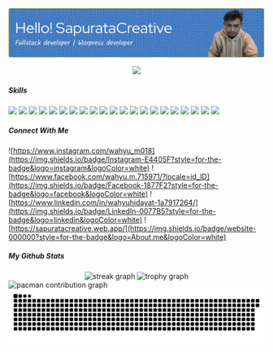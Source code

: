 ![SapurataCreative](assets/github-header-image.png)

<div align="center">
  <img src="https://visitor-badge.laobi.icu/badge?page_id=WahyuSapurata.WahyuSapurata&"  />
</div>

##### Skills
<img src="https://img.shields.io/badge/HTML5-E34F26?style=for-the-badge&logo=html5&logoColor=white">
<img src="https://img.shields.io/badge/CSS3-1572B6?style=for-the-badge&logo=css3&logoColor=white">
<img src="https://img.shields.io/badge/JavaScript-323330?style=for-the-badge&logo=javascript&logoColor=F7DF1E">
<img src="https://img.shields.io/badge/PHP-777BB4?style=for-the-badge&logo=php&logoColor=white">
<img src="https://img.shields.io/badge/json-5E5C5C?style=for-the-badge&logo=json&logoColor=white">
<img src="https://img.shields.io/badge/Bootstrap-563D7C?style=for-the-badge&logo=bootstrap&logoColor=white">
<img src="https://img.shields.io/badge/Chart%20js-FF6384?style=for-the-badge&logo=chartdotjs&logoColor=white">
<img src="https://img.shields.io/badge/Codeigniter-EF4223?style=for-the-badge&logo=codeigniter&logoColor=white">
<img src="https://img.shields.io/badge/Composer-885630?style=for-the-badge&logo=Composer&logoColor=white">
<img src="https://img.shields.io/badge/Express%20js-000000?style=for-the-badge&logo=express&logoColor=white">
<img src="https://img.shields.io/badge/jQuery-0769AD?style=for-the-badge&logo=jquery&logoColor=white">
<img src="https://img.shields.io/badge/Laragon-0E83CD?style=for-the-badge&logo=Laragon&logoColor=white">
<img src="https://img.shields.io/badge/Laravel-FF2D20?style=for-the-badge&logo=laravel&logoColor=white">
<img src="https://img.shields.io/badge/livewire-4e56a6?style=for-the-badge&logo=livewire&logoColor=white">
<img src="https://img.shields.io/badge/Nginx-009639?style=for-the-badge&logo=nginx&logoColor=white">
<img src="https://img.shields.io/badge/Node%20js-339933?style=for-the-badge&logo=nodedotjs&logoColor=white">
<img src="https://img.shields.io/badge/npm-CB3837?style=for-the-badge&logo=npm&logoColor=white">
<img src="https://img.shields.io/badge/React-20232A?style=for-the-badge&logo=react&logoColor=61DAFB">
<img src="https://img.shields.io/badge/Redux-593D88?style=for-the-badge&logo=redux&logoColor=white">
<img src="https://img.shields.io/badge/MySQL-005C84?style=for-the-badge&logo=mysql&logoColor=white">
<img src="https://img.shields.io/badge/MongoDB-4EA94B?style=for-the-badge&logo=mongodb&logoColor=white">

##### Connect With Me

![https://www.instagram.com/wahyu_m018](https://img.shields.io/badge/Instagram-E4405F?style=for-the-badge&logo=instagram&logoColor=white) ![https://www.facebook.com/wahyu.m.715971/?locale=id_ID](https://img.shields.io/badge/Facebook-1877F2?style=for-the-badge&logo=facebook&logoColor=white) ![https://www.linkedin.com/in/wahyuhidayat-1a7917264/](https://img.shields.io/badge/LinkedIn-0077B5?style=for-the-badge&logo=linkedin&logoColor=white) ![https://sapuratacreative.web.app/](https://img.shields.io/badge/website-000000?style=for-the-badge&logo=About.me&logoColor=white)

##### My Github Stats

<div align="center">
  <img src="https://streak-stats.demolab.com?user=WahyuSapurata&locale=en&mode=daily&theme=dracula&hide_border=false&border_radius=5&order=3" height="150" alt="streak graph"  />
  <img src="https://github-profile-trophy.vercel.app?username=WahyuSapurata&theme=dracula&column=-1&row=1&margin-w=8&margin-h=8&no-bg=false&no-frame=false&order=4" height="150" alt="trophy graph"  />
</div>

<picture>
  <source media="(prefers-color-scheme: dark)" srcset="https://raw.githubusercontent.com/WahyuSapurata/WahyuSapurata/output/pacman-contribution-graph-dark.svg">
  <source media="(prefers-color-scheme: light)" srcset="https://raw.githubusercontent.com/WahyuSapurata/WahyuSapurata/output/pacman-contribution-graph.svg">
  <img alt="pacman contribution graph" src="https://raw.githubusercontent.com/WahyuSapurata/WahyuSapurata/output/pacman-contribution-graph.svg">
</picture>

<img src="https://raw.githubusercontent.com/WahyuSapurata/WahyuSapurata/output/snake.svg" alt="Snake animation" />
